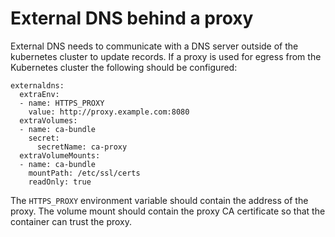 # External DNS behind a proxy

External DNS needs to communicate with a DNS server outside of the kubernetes cluster to update records. If a proxy is used for egress from the Kubernetes cluster the following should be configured:
```
externaldns:
  extraEnv:
  - name: HTTPS_PROXY
    value: http://proxy.example.com:8080
  extraVolumes:
  - name: ca-bundle
    secret:
      secretName: ca-proxy
  extraVolumeMounts:
  - name: ca-bundle
    mountPath: /etc/ssl/certs
    readOnly: true
```

The `HTTPS_PROXY` environment variable should contain the address of the proxy.
The volume mount should contain the proxy CA certificate so that the container can trust the proxy.
